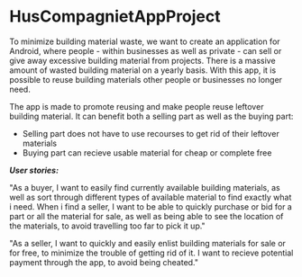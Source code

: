 # HusCompagnietAppProject

To minimize building material waste, we want to create an application for Android, where people - within businesses as well as private - can sell or give away excessive building material from projects.
There is a massive amount of wasted building material on a yearly basis. With this app, it is possible to reuse building materials other people or businesses no longer need. 

The app is made to promote reusing and make people reuse leftover building material. It can benefit both a selling part as well as the buying part:
- Selling part does not have to use recourses to get rid of their leftover materials
- Buying part can recieve usable material for cheap or complete free

***User stories:***

"As a buyer, I want to easily find currently available building materials, as well as sort through different types of available material to find exactly what i need. When i find a seller, I want to be able to quickly purchase or bid for a part or all the material for sale, as well as being able to see the location of the materials, to avoid travelling too far to pick it up."

"As a seller, I want to quickly and easily enlist building materials for sale or for free, to minimize the trouble of getting rid of it. I want to recieve potential payment through the app, to avoid being cheated." 
